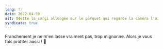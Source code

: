 ```yaml
---
lang: fr
date: 2022-04-30
alt: Odette la corgi allongée sur le parquet qui regarde la caméra l'air de dire : "je suis mignonne n'est-ce pas ?"
syndicate: true
---
```


Franchement je ne m'en lasse vraiment pas, trop mignonne. Alors je vous fais profiter aussi ! 🦊